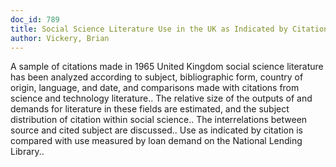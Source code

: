 ```yaml
---
doc_id: 789
title: Social Science Literature Use in the UK as Indicated by Citations
author: Vickery, Brian
---
```


A sample of citations made in 1965 United Kingdom social science literature
has been analyzed according to subject, bibliographic form, country of origin,
language, and date, and comparisons made with citations from science and 
technology literature.. The relative size of the outputs of and demands for 
literature in these fields are estimated, and the subject distribution of 
citation within social science.. The interrelations between source and cited 
subject are discussed.. Use as indicated by citation is compared with use 
measured  by loan demand on the National Lending Library..